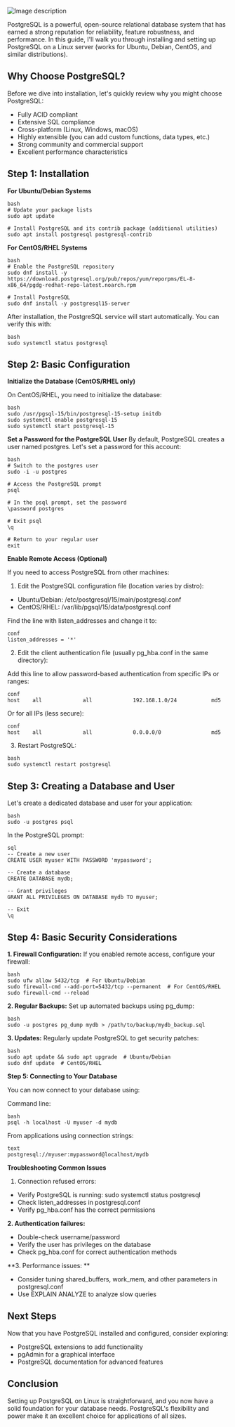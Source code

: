 

![Image description](https://dev-to-uploads.s3.amazonaws.com/uploads/articles/sfs11nh3mgfcufm5a6jn.png)



PostgreSQL is a powerful, open-source relational database system that has earned a strong reputation for reliability, feature robustness, and performance. In this guide, I'll walk you through installing and setting up PostgreSQL on a Linux server (works for Ubuntu, Debian, CentOS, and similar distributions).

## Why Choose PostgreSQL?
Before we dive into installation, let's quickly review why you might choose PostgreSQL:

- Fully ACID compliant
- Extensive SQL compliance
- Cross-platform (Linux, Windows, macOS)
- Highly extensible (you can add custom functions, data types, etc.)
- Strong community and commercial support
- Excellent performance characteristics

## Step 1: Installation


**For Ubuntu/Debian Systems**

```
bash
# Update your package lists
sudo apt update

# Install PostgreSQL and its contrib package (additional utilities)
sudo apt install postgresql postgresql-contrib
```

**For CentOS/RHEL Systems**

```
bash
# Enable the PostgreSQL repository
sudo dnf install -y https://download.postgresql.org/pub/repos/yum/reporpms/EL-8-x86_64/pgdg-redhat-repo-latest.noarch.rpm

# Install PostgreSQL
sudo dnf install -y postgresql15-server
```
After installation, the PostgreSQL service will start automatically. You can verify this with:

```
bash
sudo systemctl status postgresql
```

## Step 2: Basic Configuration


**Initialize the Database (CentOS/RHEL only)**

On CentOS/RHEL, you need to initialize the database:

```
bash
sudo /usr/pgsql-15/bin/postgresql-15-setup initdb
sudo systemctl enable postgresql-15
sudo systemctl start postgresql-15
```

**Set a Password for the PostgreSQL User**
By default, PostgreSQL creates a user named postgres. Let's set a password for this account:

```
bash
# Switch to the postgres user
sudo -i -u postgres

# Access the PostgreSQL prompt
psql

# In the psql prompt, set the password
\password postgres

# Exit psql
\q

# Return to your regular user
exit
```

**Enable Remote Access (Optional)**

If you need to access PostgreSQL from other machines:

1. Edit the PostgreSQL configuration file (location varies by distro):

- Ubuntu/Debian: /etc/postgresql/15/main/postgresql.conf
- CentOS/RHEL: /var/lib/pgsql/15/data/postgresql.conf

Find the line with listen_addresses and change it to:

```
conf
listen_addresses = '*'
```

2. Edit the client authentication file (usually pg_hba.conf in the same directory):

Add this line to allow password-based authentication from specific IPs or ranges:

```
conf
host    all             all             192.168.1.0/24           md5
```


Or for all IPs (less secure):

```
conf
host    all             all             0.0.0.0/0                md5
```

3. Restart PostgreSQL:

```
bash
sudo systemctl restart postgresql
```

## Step 3: Creating a Database and User

Let's create a dedicated database and user for your application:

```
bash
sudo -u postgres psql
```

In the PostgreSQL prompt:

```
sql
-- Create a new user
CREATE USER myuser WITH PASSWORD 'mypassword';

-- Create a database
CREATE DATABASE mydb;

-- Grant privileges
GRANT ALL PRIVILEGES ON DATABASE mydb TO myuser;

-- Exit
\q
```

## Step 4: Basic Security Considerations

**1. Firewall Configuration:**
If you enabled remote access, configure your firewall:

```
bash
sudo ufw allow 5432/tcp  # For Ubuntu/Debian
sudo firewall-cmd --add-port=5432/tcp --permanent  # For CentOS/RHEL
sudo firewall-cmd --reload
```

**2. Regular Backups:**
Set up automated backups using pg_dump:

```
bash
sudo -u postgres pg_dump mydb > /path/to/backup/mydb_backup.sql
```

**3. Updates:** 
Regularly update PostgreSQL to get security patches:

```
bash
sudo apt update && sudo apt upgrade  # Ubuntu/Debian
sudo dnf update  # CentOS/RHEL
```

**Step 5: Connecting to Your Database**

You can now connect to your database using:

Command line:

```
bash
psql -h localhost -U myuser -d mydb
```

From applications using connection strings:

```
text
postgresql://myuser:mypassword@localhost/mydb
```

**Troubleshooting Common Issues**

1. Connection refused errors:

- Verify PostgreSQL is running: sudo systemctl status postgresql
- Check listen_addresses in postgresql.conf
- Verify pg_hba.conf has the correct permissions

**2. Authentication failures:**

- Double-check username/password
- Verify the user has privileges on the database
- Check pg_hba.conf for correct authentication methods

**3. Performance issues:
**

- Consider tuning shared_buffers, work_mem, and other parameters in postgresql.conf
- Use EXPLAIN ANALYZE to analyze slow queries

## Next Steps
Now that you have PostgreSQL installed and configured, consider exploring:

- PostgreSQL extensions to add functionality
- pgAdmin for a graphical interface
- PostgreSQL documentation for advanced features

## Conclusion
Setting up PostgreSQL on Linux is straightforward, and you now have a solid foundation for your database needs. PostgreSQL's flexibility and power make it an excellent choice for applications of all sizes.



